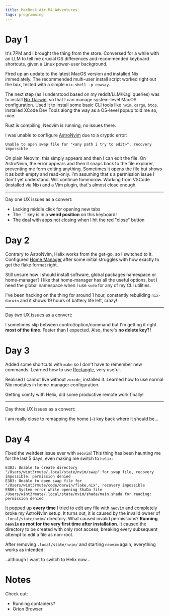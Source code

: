 ```yaml
---
title: MacBook Air M4 Adventures
tags: programming
---
```


# Day 1

It's 7PM and I brought the thing from the store. Conversed for a while with an
LLM to tell me crucial OS differences and recommended keyboard shortcuts, given
a Linux power-user background.

Fired up an update to the latest MacOS version and installed Nix immediately.
The recommended multi-user install script worked right out the box, tested with
a simple `nix-shell -p cowsay`.

The next step (as I understood based on my reddit/LLM/Kagi queries) was to
install [Nix Darwin](https://github.com/nix-darwin/nix-darwin), so that I can
manage system-level MacOS configuration. Used it to install some basic CLI
tools like `nvim`, `cargo`, `btop`. Installed XCode Dev Tools along the way as
a OS-level popup told me so, nice.

Rust is compiling, Neovim is running, no issues there.

I was unable to configure [AstroNvim](https://astronvim.com/) due to a cryptic error:

```
Unable to open swap file for "<any path i try to edit>", recovery impossible
```

On plain Neovim, this simply appears and then I can edit the file. On
AstroNvim, the error appears and then it snaps back to the file explorer,
preventing me form editing anything. Sometimes it opens the file but shows it
as both empty and read-only. I'm assuming that's a permission issue I don't yet
understand. Will continue tommorow. Working from VSCode (installed via Nix) and
a Vim plugin, that's almost close enough.

---

Day one UX issues as a convert:

- Lacking middle click for opening new tabs
- The ``` key is in a **weird position** on this keyboard!
- The deal with apps not closing when I hit the red "close" button

# Day 2

Contrary to AstroNvim, Helix works from the get-go, so I switched to it.
Configured [Home Manager](https://github.com/nix-community/home-manager) after
some initial struggles with how exactly to get the flake format right.

Still unsure how I should install software, global packages namespace or
home-manager? I like that home-manager has all the useful options, but I need
the global namespace when I use `sudo` for any of my CLI utilities.

I've been hacking on the thing for around 1 hour, constantly rebuilding
`nix-darwin` and it shows 19 hours of battery life left, crazy!

---

Day two UX issues as a convert:

I sometimes slip between control/option/command but I'm getting it right **most
of the time**. Faster than I expected. Also, there's **no delete key?!**

# Day 3

Added some shortcuts with `make` so I don't have to remember new commands.
Learned how to use [Rectangle](https://rectangleapp.com/), very useful.

Realised I cannot live without `zoxide`, installed it. Learned how to use normal
Nix modules in home-manager configuration.

Getting comfy with Helix, did some productive remote work finally!

---

Day three UX issues as a convert:

I am really close to remapping the home (`~`) key back where it should be...

# Day 4

Fixed the weirdest issue ever with `neovim`! This thing has been haunting me for
the last 5 days, even making me switch to `helix`:

```
E303: Unable to create directory "/Users/wint3rmute/.local/state/nvim/swap" for swap file, recovery impossible: permission denied
E303: Unable to open swap file for "/Users/wint3rmute/code/darwin/flake.nix", recovery impossible
E886: System error while opening ShaDa file /Users/wint3rmute/.local/state/nvim/shada/main.shada for reading: permission denied
```

It popped up **every time** I tried to edit any file with `neovim` and
completely broke my AstroNvim setup. It turns out, it is caused by the invalid
owner of `.local/state/nvim/` directory. What caused invalid permissions?
**Running `neovim` as root for the very first time after installation**. It
caused the  directory to be created with only root access, breaking every
subsequent attempt to edit a file as non-root.

After removing `.local/state/nvim/` and starting `neovim` again, everything
works as intended!

..although I want to switch to Helix now...

# Notes

Check out:

- Running containers?
- Orion Browser
